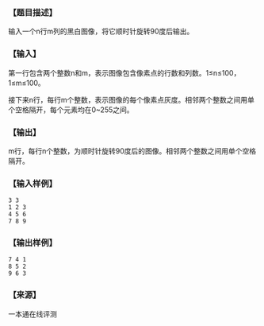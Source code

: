 ### 【题目描述】

输入一个n行m列的黑白图像，将它顺时针旋转90度后输出。

### 【输入】

第一行包含两个整数n和m，表示图像包含像素点的行数和列数。1≤n≤100，1≤m≤100。

接下来n行，每行m个整数，表示图像的每个像素点灰度。相邻两个整数之间用单个空格隔开，每个元素均在0~255之间。

### 【输出】

m行，每行n个整数，为顺时针旋转90度后的图像。相邻两个整数之间用单个空格隔开。

### 【输入样例】

```
3 3
1 2 3
4 5 6
7 8 9

```

### 【输出样例】

```
7 4 1
8 5 2
9 6 3

```


 ### 【来源】

 一本通在线评测 
